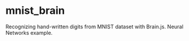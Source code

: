 # mnist_brain
Recognizing hand-written digits from MNIST dataset with Brain.js. Neural Networks example.

